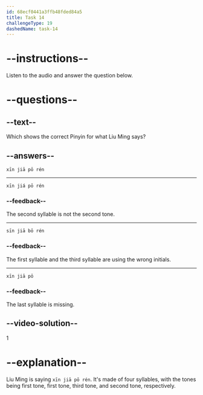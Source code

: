 ```yaml
---
id: 68ecf0441a3ffb48fded84a5
title: Task 14
challengeType: 19
dashedName: task-14
---
```


<!-- (Audio) Liu Ming: 新加坡人 (xīn jiā pō rén) -->

# --instructions--

Listen to the audio and answer the question below.

# --questions--

## --text--

Which shows the correct Pinyin for what Liu Ming says?

## --answers--

`xīn jiā pō rén`

---

`xīn jiá pō rén`

### --feedback--

The second syllable is not the second tone.

---

`sīn jiā bō rén`

### --feedback--

The first syllable and the third syllable are using the wrong initials.

---

`xīn jiā pō`

### --feedback--

The last syllable is missing.

## --video-solution--

1

# --explanation--

Liu Ming is saying `xīn jiā pō rén`. It's made of four syllables, with the tones being first tone, first tone, third tone, and second tone, respectively.
